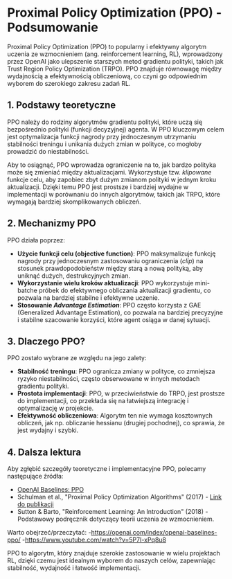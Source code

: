 # Proximal Policy Optimization (PPO) - Podsumowanie

Proximal Policy Optimization (PPO) to popularny i efektywny algorytm uczenia ze wzmocnieniem (ang. reinforcement learning, RL), wprowadzony przez OpenAI jako ulepszenie starszych metod gradientu polityki, takich jak Trust Region Policy Optimization (TRPO). PPO znajduje równowagę między wydajnością a efektywnością obliczeniową, co czyni go odpowiednim wyborem do szerokiego zakresu zadań RL.

## 1. Podstawy teoretyczne

PPO należy do rodziny algorytmów gradientu polityki, które uczą się bezpośrednio polityki (funkcji decyzyjnej) agenta. W PPO kluczowym celem jest optymalizacja funkcji nagrody przy jednoczesnym utrzymaniu stabilności treningu i unikania dużych zmian w polityce, co mogłoby prowadzić do niestabilności. 

Aby to osiągnąć, PPO wprowadza ograniczenie na to, jak bardzo polityka może się zmieniać między aktualizacjami. Wykorzystuje tzw. *klipowane* funkcje celu, aby zapobiec zbyt dużym zmianom polityki w jednym kroku aktualizacji. Dzięki temu PPO jest prostsze i bardziej wydajne w implementacji w porównaniu do innych algorytmów, takich jak TRPO, które wymagają bardziej skomplikowanych obliczeń.

## 2. Mechanizmy PPO

PPO działa poprzez:

- **Użycie funkcji celu (objective function)**: PPO maksymalizuje funkcję nagrody przy jednoczesnym zastosowaniu ograniczenia (*clip*) na stosunek prawdopodobieństw między starą a nową polityką, aby uniknąć dużych, destrukcyjnych zmian.
- **Wykorzystanie wielu kroków aktualizacji**: PPO wykorzystuje mini-batche próbek do efektywnego obliczania aktualizacji gradientu, co pozwala na bardziej stabilne i efektywne uczenie.
- **Stosowanie *Advantage Estimation***: PPO często korzysta z GAE (Generalized Advantage Estimation), co pozwala na bardziej precyzyjne i stabilne szacowanie korzyści, które agent osiąga w danej sytuacji.

## 3. Dlaczego PPO?

PPO zostało wybrane ze względu na jego zalety:

- **Stabilność treningu**: PPO ogranicza zmiany w polityce, co zmniejsza ryzyko niestabilności, często obserwowane w innych metodach gradientu polityki.
- **Prostota implementacji**: PPO, w przeciwieństwie do TRPO, jest prostsze do implementacji, co przekłada się na łatwiejszą integrację i optymalizację w projekcie.
- **Efektywność obliczeniowa**: Algorytm ten nie wymaga kosztownych obliczeń, jak np. obliczanie hessianu (drugiej pochodnej), co sprawia, że jest wydajny i szybki.

## 4. Dalsza lektura

Aby zgłębić szczegóły teoretyczne i implementacyjne PPO, polecamy następujące źródła:

- [OpenAI Baselines: PPO](https://openai.com/blog/openai-baselines-ppo/)
- Schulman et al., "Proximal Policy Optimization Algorithms" (2017) - [Link do publikacji](https://arxiv.org/abs/1707.06347)
- Sutton & Barto, "Reinforcement Learning: An Introduction" (2018) - Podstawowy podręcznik dotyczący teorii uczenia ze wzmocnieniem.

Warto obejrzeć/przeczytać:
-https://openai.com/index/openai-baselines-ppo/
-https://www.youtube.com/watch?v=5P7I-xPq8u8

PPO to algorytm, który znajduje szerokie zastosowanie w wielu projektach RL, dzięki czemu jest idealnym wyborem do naszych celów, zapewniając stabilność, wydajność i łatwość implementacji.

